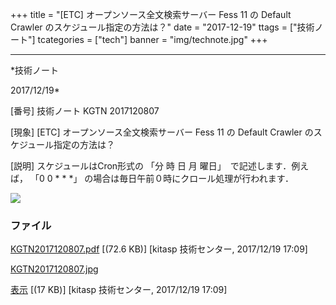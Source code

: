 ﻿+++
title = "[ETC] オープンソース全文検索サーバー Fess 11 の Default Crawler のスケジュール指定の方法は？"
date = "2017-12-19"
ttags = ["技術ノート"]
tcategories = ["tech"]
banner = "img/technote.jpg"
+++

-----------------------------------------------------------------------------------------------------------------------------

*技術ノート

2017/12/19*


[番号]
技術ノート KGTN 2017120807

[現象]
[ETC] オープンソース全文検索サーバー Fess 11 の Default Crawler
のスケジュール指定の方法は？

[説明]
スケジュールはCron形式の 「分 時 日 月 曜日」　で記述します．例えば，
「0 0 * * *」 の場合は毎日午前０時にクロール処理が行われます．

![](http://techreport.kitasp.net/attachments/download/3911/KGTN2017120807.jpg)


### ファイル

 
 


[KGTN2017120807.pdf](http://techreport.kitasp.net/attachments/download/3910/KGTN2017120807.pdf)
 [(72.6 KB)] [kitasp 技術センター, 2017/12/19
17:09]

[KGTN2017120807.jpg](http://techreport.kitasp.net/attachments/download/3911/KGTN2017120807.jpg)

[表示](http://techreport.kitasp.net/attachments/3911/KGTN2017120807.jpg "表示")
 [(17 KB)] [kitasp 技術センター, 2017/12/19
17:09]


 


 

